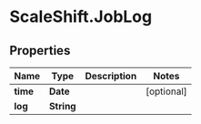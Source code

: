 # ScaleShift.JobLog

## Properties
Name | Type | Description | Notes
------------ | ------------- | ------------- | -------------
**time** | **Date** |  | [optional] 
**log** | **String** |  | 


